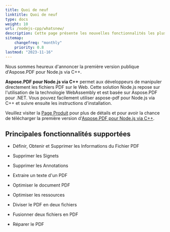 ```yaml
---
title: Quoi de neuf 
linktitle: Quoi de neuf
type: docs
weight: 10
url: /nodejs-cpp/whatsnew/
description: Cette page présente les nouvelles fonctionnalités les plus populaires d'Aspose.PDF pour Node.js via C++ qui ont été introduites dans les versions récentes.
sitemap:
    changefreq: "monthly"
    priority: 0.8
lastmod: "2023-11-16"
---
```


Nous sommes heureux d'annoncer la première version publique d'Aspose.PDF pour Node.js via C++.

**Aspose.PDF pour Node.js via C++** permet aux développeurs de manipuler directement les fichiers PDF sur le Web. Cette solution Node.js repose sur l'utilisation de la technologie WebAssembly et est basée sur Aspose.PDF pour .NET. Vous pouvez facilement utiliser aspose-pdf pour Node.js via C++ et suivre ensuite les instructions d'installation.

Veuillez visiter la [Page Produit](https://products.aspose.com/pdf/nodejs-cpp/) pour plus de détails et pour avoir la chance de télécharger la première version d'[Aspose.PDF pour Node.js via C++]().

## **Principales fonctionnalités supportées**

- Définir, Obtenir et Supprimer les Informations du Fichier PDF
- Supprimer les Signets
- Supprimer les Annotations

- Extraire un texte d'un PDF
- Optimiser le document PDF  
- Optimiser les ressources  
- Diviser le PDF en deux fichiers  
- Fusionner deux fichiers en PDF  
- Réparer le PDF